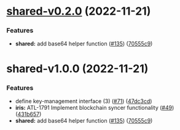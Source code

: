 # [shared-v0.2.0](https://github.com/input-output-hk/atala-prism-building-blocks/compare/shared-v0.1.0...shared-v0.2.0) (2022-11-21)


### Features

* **shared:** add base64 helper function ([#135](https://github.com/input-output-hk/atala-prism-building-blocks/issues/135)) ([70555c9](https://github.com/input-output-hk/atala-prism-building-blocks/commit/70555c906121a7bc26e30c15dbf8f9d7721a100a))

# shared-v1.0.0 (2022-11-21)


### Features

* define key-management interface (3) ([#71](https://github.com/input-output-hk/atala-prism-building-blocks/issues/71)) ([47dc3cd](https://github.com/input-output-hk/atala-prism-building-blocks/commit/47dc3cd8857971b96a88ae6f9cf0e2163e6cf08e))
* **iris:** ATL-1791 Implement blockchain syncer functionality ([#49](https://github.com/input-output-hk/atala-prism-building-blocks/issues/49)) ([431b657](https://github.com/input-output-hk/atala-prism-building-blocks/commit/431b6575b8df2f4744285b1c5e2dd56072fa874c))
* **shared:** add base64 helper function ([#135](https://github.com/input-output-hk/atala-prism-building-blocks/issues/135)) ([70555c9](https://github.com/input-output-hk/atala-prism-building-blocks/commit/70555c906121a7bc26e30c15dbf8f9d7721a100a))
